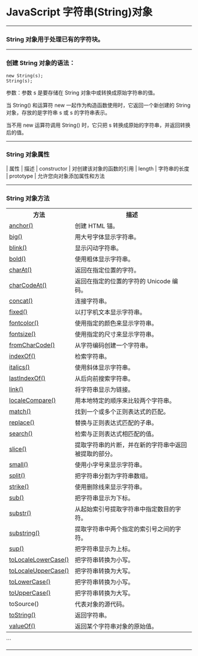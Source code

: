 # JavaScript 字符串(String)对象

---

### String 对象用于处理已有的字符块。

---

### 创建 String 对象的语法：

```
new String(s);
String(s);
```

参数：参数 s 是要存储在 String 对象中或转换成原始字符串的值。

当 String() 和运算符 new 一起作为构造函数使用时，它返回一个新创建的 String 对象，存放的是字符串 s 或 s 的字符串表示。

当不用 new 运算符调用 String() 时，它只把 s 转换成原始的字符串，并返回转换后的值。

---

### String 对象属性

| 属性 | 描述
| constructor | 对创建该对象的函数的引用
| length | 字符串的长度
| prototype | 允许您向对象添加属性和方法

---

### String 对象方法

<table class="dataintable">
  <tr>
    <th style="width:30%">方法</th>
    <th>描述</th>
  </tr>
  <tr>
    <td><a href="/jsref/jsref_anchor.asp">anchor()</a></td>
    <td>创建 HTML 锚。</td>
  </tr>
  <tr>
    <td><a href="/jsref/jsref_big.asp">big()</a></td>
    <td>用大号字体显示字符串。</td>
  </tr>
  <tr>
    <td><a href="/jsref/jsref_blink.asp">blink()</a></td>
    <td>显示闪动字符串。</td>
  </tr>
  <tr>
    <td><a href="/jsref/jsref_bold.asp">bold()</a></td>
    <td>使用粗体显示字符串。</td>
  </tr>
  <tr>
    <td><a href="/jsref/jsref_charAt.asp">charAt()</a></td>
    <td>返回在指定位置的字符。</td>
  </tr>
  <tr>
    <td><a href="/jsref/jsref_charCodeAt.asp">charCodeAt()</a></td>
    <td>返回在指定的位置的字符的 Unicode 编码。</td>
  </tr>
  <tr>
    <td><a href="/jsref/jsref_concat_string.asp">concat()</a></td>
    <td>连接字符串。</td>
  </tr>
  <tr>
    <td><a href="/jsref/jsref_fixed.asp">fixed()</a></td>
    <td>以打字机文本显示字符串。</td>
  </tr>
  <tr>
    <td><a href="/jsref/jsref_fontcolor.asp">fontcolor()</a></td>
    <td>使用指定的颜色来显示字符串。</td>
  </tr>
  <tr>
    <td><a href="/jsref/jsref_fontsize.asp">fontsize()</a></td>
    <td>使用指定的尺寸来显示字符串。</td>
  </tr>
  <tr>
    <td><a href="/jsref/jsref_fromCharCode.asp">fromCharCode()</a></td>
    <td>从字符编码创建一个字符串。</td>
  </tr>
  <tr>
    <td><a href="/jsref/jsref_indexOf.asp">indexOf()</a></td>
    <td>检索字符串。</td>
  </tr>
  <tr>
    <td><a href="/jsref/jsref_italics.asp">italics()</a></td>
    <td>使用斜体显示字符串。</td>
  </tr>
  <tr>
    <td><a href="/jsref/jsref_lastIndexOf.asp">lastIndexOf()</a></td>
    <td>从后向前搜索字符串。</td>
  </tr>
  <tr>
    <td><a href="/jsref/jsref_link.asp">link()</a></td>
    <td>将字符串显示为链接。</td>
  </tr>
  <tr>
    <td><a href="/jsref/jsref_localeCompare.asp">localeCompare()</a></td>
    <td>用本地特定的顺序来比较两个字符串。</td>
  </tr>
  <tr>
    <td><a href="/jsref/jsref_match.asp">match()</a></td>
    <td>找到一个或多个正则表达式的匹配。</td>
  </tr>
  <tr>
    <td><a href="/jsref/jsref_replace.asp">replace()</a></td>
    <td>替换与正则表达式匹配的子串。</td>
  </tr>
  <tr>
    <td><a href="/jsref/jsref_search.asp">search()</a></td>
    <td>检索与正则表达式相匹配的值。</td>
  </tr>
  <tr>
    <td><a href="/jsref/jsref_slice_string.asp">slice()</a></td>
    <td>提取字符串的片断，并在新的字符串中返回被提取的部分。</td>
  </tr>
  <tr>
    <td><a href="/jsref/jsref_small.asp">small()</a></td>
    <td>使用小字号来显示字符串。</td>
  </tr>
  <tr>
    <td><a href="/jsref/jsref_split.asp">split()</a></td>
    <td>把字符串分割为字符串数组。</td>
  </tr>
  <tr>
    <td><a href="/jsref/jsref_strike.asp">strike()</a></td>
    <td>使用删除线来显示字符串。</td>
  </tr>
  <tr>
    <td><a href="/jsref/jsref_sub.asp">sub()</a></td>
    <td>把字符串显示为下标。</td>
  </tr>
  <tr>
    <td><a href="/jsref/jsref_substr.asp">substr()</a></td>
    <td>从起始索引号提取字符串中指定数目的字符。</td>
  </tr>
  <tr>
    <td><a href="/jsref/jsref_substring.asp">substring()</a></td>
    <td>提取字符串中两个指定的索引号之间的字符。</td>
  </tr>
  <tr>
    <td><a href="/jsref/jsref_sup.asp">sup()</a></td>
    <td>把字符串显示为上标。</td>
  </tr>
  <tr>
    <td><a href="/jsref/jsref_toLocaleLowerCase.asp">toLocaleLowerCase()</a></td>
    <td>把字符串转换为小写。</td>
  </tr>
  <tr>
    <td><a href="/jsref/jsref_toLocaleUpperCase.asp">toLocaleUpperCase()</a></td>
    <td>把字符串转换为大写。</td>
  </tr>
  <tr>
    <td><a href="/jsref/jsref_toLowerCase.asp">toLowerCase()</a></td>
    <td>把字符串转换为小写。</td>
  </tr>
  <tr>
    <td><a href="/jsref/jsref_toUpperCase.asp">toUpperCase()</a></td>
    <td>把字符串转换为大写。</td>
  </tr>
  <tr>
    <td>toSource()</td>
    <td>代表对象的源代码。</td>
  </tr>
  <tr>
    <td><a href="/jsref/jsref_toString_string.asp">toString()</a></td>
    <td>返回字符串。</td>
  </tr>
  <tr>
    <td><a href="/jsref/jsref_valueOf_string.asp">valueOf()</a></td>
    <td>返回某个字符串对象的原始值。</td>
  </tr>
  </table>
```

---
